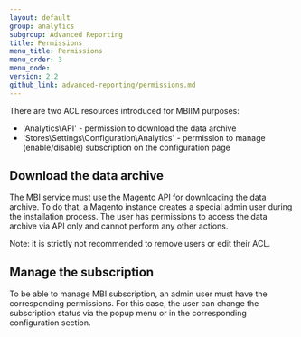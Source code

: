 ```yaml
---
layout: default
group: analytics
subgroup: Advanced Reporting
title: Permissions
menu_title: Permissions
menu_order: 3
menu_node:
version: 2.2
github_link: advanced-reporting/permissions.md
---
```


There are two ACL resources introduced for MBIIM purposes:

* 'Analytics\API' - permission to download the data archive
* 'Stores\Settings\Configuration\Analytics' - permission to manage (enable/disable) subscription on the configuration page

## Download the data archive

The MBI service must use the Magento API for downloading the data archive.
To do that, a Magento instance creates a special admin user during the installation process.
The user has permissions to access the data archive via API only and cannot perform any other actions.

Note: it is strictly not recommended to remove users or edit their ACL.

## Manage the subscription

To be able to manage MBI subscription, an admin user must have the corresponding permissions.
For this case, the user can change the subscription status via the popup menu or in the corresponding configuration section.
